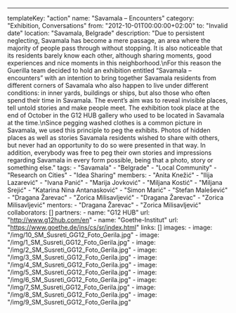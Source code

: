 ---
  templateKey: "action"
  name: "Savamala – Encounters"
  category: "Exhibition, Conversations"
  from: "2012-10-01T00:00:00+02:00"
  to: "Invalid date"
  location: "Savamala, Belgrade"
  description: "Due to persistent neglecting, Savamala has become a mere passage, an area where the majority of people pass through without stopping. It is also noticeable that its residents barely know each other, although sharing moments, good experiences and nice moments in this neighborhood.\nFor this reason the Guerilla team decided to hold an exhibition entitled “Savamala – encountersˮ with an intention to bring together Savamala residents from different corners of Savamala who also happen to live under different conditions: in inner yards, buildings or ships, but also those who often spend their time in Savamala. The event’s aim was to reveal invisible places, tell untold stories and make people meet. The exhibition took place at the end of October in the G12 HUB gallery who used to be located in Savamala at the time.\nSince pegging washed clothes is a common picture in Savamala, we used this principle to peg the exhibits. Photos of hidden places as well as stories Savamala residents wished to share with others, but never had an opportunity to do so were presented in that way. In addition, everybody was free to peg their own stories and impressions regarding Savamala in every form possible, being that a photo, story or something else."
  tags: 
    - "Savamala"
    - "Belgrade"
    - "Local Community"
    - "Research on Cities"
    - "Idea Sharing"
  members: 
    - "Anita Knežić"
    - "Ilija Lazarević"
    - "Ivana Panić"
    - "Marija Jovković"
    - "Miljana Kostić"
    - "Miljana Srejić"
    - "Katarina Nina Antanasković"
    - "Simon Marić"
    - "Stefan Malešević"
    - "Dragana Žarevac"
    - "Zorica Milisavljević"
    - "Dragana Žarevac"
    - "Zorica Milisavljević"
  mentors: 
    - "Dragana Žarevac"
    - "Zorica Milisavljević"
  collaborators: []
  partners: 
    - 
      name: "G12 HUB"
      url: "http://www.g12hub.com/en"
    - 
      name: "Goethe-Institut"
      url: "https://www.goethe.de/ins/cs/sr/index.html"
  links: []
  images: 
    - 
      image: "/img/10_SM_Susreti_GG12_Foto_Gerila.jpg"
    - 
      image: "/img/1_SM_Susreti_GG12_Foto_Gerila.jpg"
    - 
      image: "/img/2_SM_Susreti_GG12_Foto_Gerila.jpg"
    - 
      image: "/img/3_SM_Susreti_GG12_Foto_Gerila.jpg"
    - 
      image: "/img/4_SM_Susreti_GG12_Foto_Gerila.jpg"
    - 
      image: "/img/5_SM_Susreti_GG12_Foto_Gerila.jpg"
    - 
      image: "/img/6_SM_Susreti_GG12_Foto_Gerila.jpg"
    - 
      image: "/img/7_SM_Susreti_GG12_Foto_Gerila.jpg"
    - 
      image: "/img/8_SM_Susreti_GG12_Foto_Gerila.jpg"
    - 
      image: "/img/9_SM_Susreti_GG12_Foto_Gerila.jpg"
